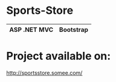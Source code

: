 # Sports-Store
| ASP .NET MVC|Bootstrap|
|--|--|
# Project available on:
http://sportsstore.somee.com/
